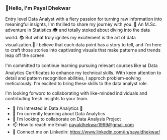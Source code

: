 ### 👋Hello, I'm Payal Dhekwar
Entry level Data Analyst with a fiery passion for turning raw information into meaningful insights, I'm thrilled to share my journey with you. 🚀
An M.Sc. adventure in Statistics 🎓 and totally stoked about diving into the data world. 
📚 But what truly ignites my excitement is the art of data visualization.🎨
I believe that each data point has a story to tell, and I'm here to craft those stories into captivating visuals that make patterns and trends leap off the screen.

I'm committed to continue learning pursuing relevant cources like 📊 Data Analytics Certificates to enhance my technical skills. 
With keen attention to detail and pattern recognition abilities, I approch problem-solving meticulously. I'm excited to bring these skills to the data analyst role.


I'm looking forword to collaborating with like-minded individuals and contributing fresh insights to your team.

- 👀 I’m Intrested in Data Analytics 🎯
- 🌱 I’m currently learning about Data Analytics
- 👯 I’m looking to collaborate on Data Analysis Project
- 📫 How to reach me Email: payaldhekwar1999@gmail.com
- 🙋 Connect me on Linkedin: https://www.linkedin.com/in/payaldhekwar/
<!--
**payaldhekwar/payaldhekwar** is a ✨ _special_ ✨ repository because its `README.md` (this file) appears on your GitHub profile.



